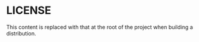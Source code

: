 # LICENSE

This content is replaced with that at the root of the project when building a distribution.
